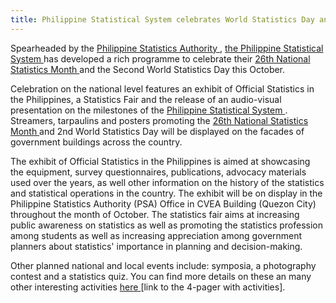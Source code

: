 ```yaml
---
title: Philippine Statistical System celebrates World Statistics Day and the 26th National Statistics Month in October
---
```


Spearheaded by the <a href= "https://psa.gov.ph" target="_blank">Philippine Statistics Authority </a>, <a href="http://www.nscb.gov.ph/pss/about_struc.asp" target="_blank" >the Philippine Statistical System </a> has developed a rich programme to celebrate their <a href= "http://nap.psa.gov.ph/nsm/26thNSM/default.asp"  target="_blank" >26th National Statistics Month </a>and the Second World Statistics Day this October.

Celebration on the national level features an exhibit of Official Statistics in the Philippines, a Statistics Fair and the release of an audio-visual presentation on the milestones of the <a href="http://www.nscb.gov.ph/pss/about_struc.asp" target="_blank"> Philippine Statistical System </a>. Streamers, tarpaulins and posters promoting the <a href= "http://nap.psa.gov.ph/nsm/26thNSM/default.asp"  target="_blank" >26th National Statistics Month </a> and 2nd World Statistics Day will be displayed on the facades of government buildings across the country.

The exhibit of Official Statistics in the Philippines is aimed at showcasing the equipment, survey questionnaires, publications, advocacy materials used over the years, as well other information on the history of the statistics and statistical operations in the country. The exhibit will be on display in the Philippine Statistics Authority (PSA) Office in CVEA Building (Quezon City) throughout the month of October. The statistics fair aims at increasing public awareness on statistics as well as promoting the statistics profession among students as well as increasing appreciation among government planners about statistics' importance in planning and decision-making.

Other planned national and local events include: symposia, a photography contest and a statistics quiz. You can find more details on these an many other interesting activities <a href="/files/WSD_Philippines_Activities.pdf" target="_blank"> here </a> [link to the 4-pager with activities].
